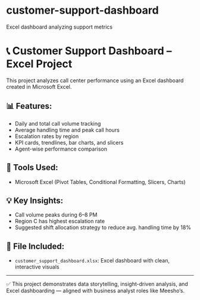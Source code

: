 # customer-support-dashboard
Excel dashboard analyzing support metrics
# 📞 Customer Support Dashboard – Excel Project

This project analyzes call center performance using an Excel dashboard created in Microsoft Excel.

## 📊 Features:
- Daily and total call volume tracking
- Average handling time and peak call hours
- Escalation rates by region
- KPI cards, trendlines, bar charts, and slicers
- Agent-wise performance comparison

## 🔧 Tools Used:
- Microsoft Excel (Pivot Tables, Conditional Formatting, Slicers, Charts)

## 💡 Key Insights:
- Call volume peaks during 6–8 PM
- Region C has highest escalation rate
- Suggested shift allocation strategy to reduce avg. handling time by 18%

## 📁 File Included:
- `customer_support_dashboard.xlsx`: Excel dashboard with clean, interactive visuals

---

✅ This project demonstrates data storytelling, insight-driven analysis, and Excel dashboarding — aligned with business analyst roles like Meesho’s.
